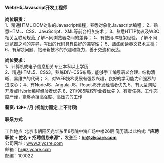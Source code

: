 #### Web/H5/Javascript开发工程师

**岗位职责：**   
1、精通HTML DOM对象的Javascript编程，熟悉对象化Javascript编程；
2、熟悉HTML、CSS、JavaScript、XML等前台相关技术；
3、熟悉HTTP协议及W3C相关互联网规范,了解不同浏览器之间的差异；
4、有使用JS框架经验，了解不同浏览器之间的差异，写出的代码具有良好的兼容性；
5、熟练阅读英文技术文档；
6、有解决问题、钻研新技术的兴趣和能力，善于交流和表达。

**岗位要求：**   
1、计算机或电子信息相关专业本科以上学历   
2、精通HTML5、CSS3，熟练DIV+CSS布局，能够手工编写语义合理、结构清晰、易维护的代码；
3、对WEB技术发展有强烈兴趣，良好的学习能力和强烈的进取心；
4、有NodeJS、AngularJS、ReactJS开发经验者优先
5、有大型网站开发或Hybrid编程经验者优先
8、211/985院校毕业者优先
9、有责任感，工作态度严谨，能够承担高强度、高压力的工作 

**薪资:  13K+ /月 (视能力而定,上不封顶)**  

#### 联系方式
工作地点: 北京市朝阳区光华东里8号院中海广场中楼26层 
简历请以此格式: **"应聘职位 + 姓名 + 招聘信息来源"**，发送至：**hr@zlycare.com**    
公司网址：www.zlycare.com    
邮箱：hr@zlycare.com    
邮编：100022   

